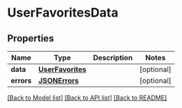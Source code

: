 # UserFavoritesData

## Properties
Name | Type | Description | Notes
------------ | ------------- | ------------- | -------------
**data** | [**UserFavorites**](UserFavorites.md) |  | [optional] 
**errors** | [**JSONErrors**](JSONErrors.md) |  | [optional] 

[[Back to Model list]](../README.md#documentation-for-models) [[Back to API list]](../README.md#documentation-for-api-endpoints) [[Back to README]](../README.md)


